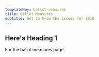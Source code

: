 ```yaml
---
templateKey: ballot-measures
title: Ballot Measures
subtitle: Get to know the issues for 2018
---
```


## Here's Heading 1

For the ballot measures page
